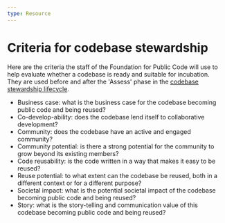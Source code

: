 ```yaml
---
type: Resource
---
```


# Criteria  for codebase stewardship

Here are the criteria the staff of the Foundation for Public Code will use to help evaluate whether a codebase is ready and suitable for incubation. They are used before and after the 'Assess' phase in the [codebase stewardship lifecycle](lifecycle.md).

* Business case: what is the business case for the codebase becoming public code and being reused?
* Co-develop-ability: does the codebase lend itself to collaborative development?
* Community: does the codebase have an active and engaged community?
* Community potential: is there a strong potential for the community to grow beyond its existing members?
* Code reusability: is the code written in a way that makes it easy to be reused?
* Reuse potential: to what extent can the codebase be reused, both in a different context or for a different purpose?
* Societal impact: what is the potential societal impact of the codebase becoming public code and being reused?
* Story: what is the story-telling and communication value of this codebase becoming public code and being reused?  
